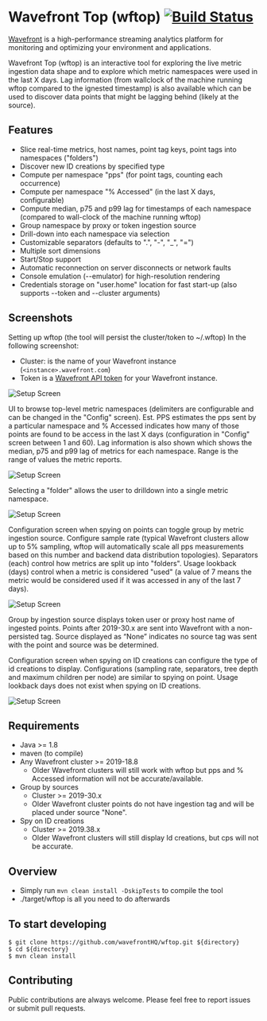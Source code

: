 # Wavefront Top (wftop) [![Build Status](https://travis-ci.org/wavefrontHQ/wftop.svg?branch=master)](https://travis-ci.org/wavefrontHQ/wftop)

[Wavefront](https://docs.wavefront.com/) is a high-performance streaming analytics platform for monitoring and optimizing your environment and applications.

Wavefront Top (wftop) is an interactive tool for exploring the live metric ingestion data shape and to explore which metric namespaces were used in the last X days. Lag information (from wallclock of the machine running wftop compared to the ignested timestamp) is also available which can be used to discover data points that might be lagging behind (likely at the source).

## Features
  * Slice real-time metrics, host names, point tag keys, point tags into namespaces ("folders")
  * Discover new ID creations by specified type
  * Compute per namespace "pps" (for point tags, counting each occurrence)
  * Compute per namespace "% Accessed" (in the last X days, configurable)
  * Compute median, p75 and p99 lag for timestamps of each namespace (compared to wall-clock of the machine running wftop)
  * Group namespace by proxy or token ingestion source
  * Drill-down into each namespace via selection
  * Customizable separators (defaults to ".", "-", "_", "=")
  * Multiple sort dimensions
  * Start/Stop support
  * Automatic reconnection on server disconnects or network faults
  * Console emulation (--emulator) for high-resolution rendering
  * Credentials storage on "user.home" location for fast start-up (also supports --token and --cluster arguments)

## Screenshots

Setting up wftop (the tool will persist the cluster/token to ~/.wftop)
In the following screenshot: 
* Cluster: is the name of your Wavefront instance (`<instance>.wavefront.com`)
* Token is a [Wavefront API token](https://docs.wavefront.com/wavefront_api.html#generating-an-api-token) for your Wavefront instance. 

![Setup Screen](https://raw.githubusercontent.com/wavefronthq/wftop/master/screenshots/SetupScreen.png)

UI to browse top-level metric namespaces (delimiters are configurable and can be changed in the "Config" screen). Est. PPS estimates the pps sent by a particular namespace and % Accessed indicates how many of those points are found to be access in the last X days (configuration in "Config" screen between 1 and 60). Lag information is also shown which shows the median, p75 and p99 lag of metrics for each namespace. Range is the range of values the metric reports.

![Setup Screen](https://raw.githubusercontent.com/wavefronthq/wftop/master/screenshots/BrowseScreen.png)

Selecting a "folder" allows the user to drilldown into a single metric namespace.

![Setup Screen](https://raw.githubusercontent.com/wavefronthq/wftop/master/screenshots/DrillDown.png)

Configuration screen when spying on points can toggle group by metric ingestion source. Configure sample rate (typical Wavefront clusters allow up to 5% sampling, wftop will automatically scale all pps measurements based on this number and backend data distribution topologies). Separators (each) control how metrics are split up into "folders". Usage lookback (days) control when a metric is considered "used" (a value of 7 means the metric would be considered used if it was accessed in any of the last 7 days).

![Setup Screen](https://raw.githubusercontent.com/wavefronthq/wftop/master/screenshots/PointConfigurationScreen.png)

Group by ingestion source displays token user or proxy host name of ingested points. Points after 2019-30.x are sent into Wavefront with a non-persisted tag. Source displayed as “None” indicates no source tag was sent with the point and source was be determined.

Configuration screen when spying on ID creations can configure the type of id creations to display. Configurations (sampling rate, separators, tree depth and maximum children per node) are similar to spying on point. Usage lookback days does not exist when spying on ID creations.

![Setup Screen](https://raw.githubusercontent.com/wavefronthq/wftop/master/screenshots/IdConfigurationScreen.png)

## Requirements
  * Java >= 1.8
  * maven (to compile)
  * Any Wavefront cluster >= 2019-18.8
    * Older Wavefront clusters will still work with wftop but pps and % Accessed information will not be accurate/available.
  * Group by sources
    * Cluster >= 2019-30.x
    * Older Wavefront cluster points do not have ingestion tag and will be placed under source "None".
  * Spy on ID creations
    * Cluster >= 2019.38.x
    * Older Wavefront clusters will still display Id creations, but cps will not be accurate.

## Overview
  * Simply run ```mvn clean install -DskipTests```  to compile the tool
  * ./target/wftop is all you need to do afterwards
  
## To start developing

```
$ git clone https://github.com/wavefrontHQ/wftop.git ${directory}
$ cd ${directory}
$ mvn clean install
```

## Contributing
Public contributions are always welcome. Please feel free to report issues or submit pull requests.

